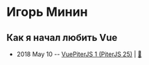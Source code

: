 # Игорь Минин

## Как я начал любить Vue
- 2018 May 10 -- [VuePiterJS 1 (PiterJS 25)](https://www.youtube.com/watch?v=9wHZuPE4Nl0)  | [:notebook:](https://fs.piterjs.org/events/25/minin.pdf)  
